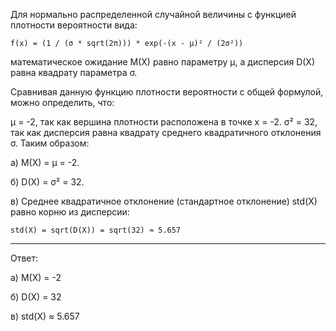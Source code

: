 Для нормально распределенной случайной величины с функцией плотности вероятности вида:

```
f(x) = (1 / (σ * sqrt(2π))) * exp(-(x - μ)² / (2σ²))
```
математическое ожидание M(X) равно параметру μ, а дисперсия D(X) равна квадрату параметра σ.

Сравнивая данную функцию плотности вероятности с общей формулой, можно определить, что:

μ = -2, так как вершина плотности расположена в точке x = -2.
σ² = 32, так как дисперсия равна квадрату среднего квадратичного отклонения σ.
Таким образом:

а) M(X) = μ = -2.

б) D(X) = σ² = 32.

в) Среднее квадратичное отклонение (стандартное отклонение) std(X) равно корню из дисперсии:

```
std(X) = sqrt(D(X)) = sqrt(32) ≈ 5.657
```
---
Ответ:

а) M(X) = -2

б) D(X) = 32

в) std(X) ≈ 5.657